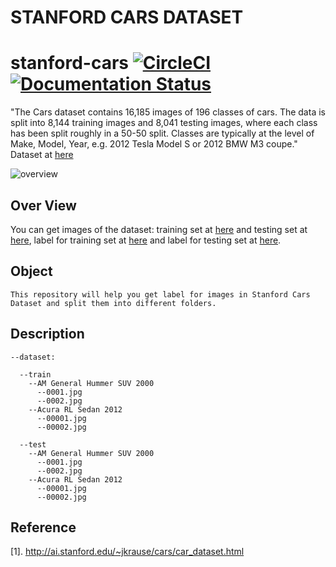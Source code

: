 ﻿# STANFORD CARS DATASET


# stanford-cars [![CircleCI](https://circleci.com/gh/faustomorales/keras-ocr.svg?style=shield)](https://github.com/nguyentruonglau) [![Documentation Status](https://readthedocs.org/projects/keras-ocr/badge/?version=latest)](https://github.com/nguyentruonglau)

 "The Cars dataset contains 16,185 images of 196 classes of cars. The data is split into 8,144 training images and 8,041 testing images, where each class has been split roughly in a 50-50 split. Classes are typically at the level of Make, Model, Year, e.g. 2012 Tesla Model S or 2012 BMW M3 coupe." Dataset at [here](http://ai.stanford.edu/~jkrause/cars/car_dataset.html)

![overview](https://github.com/nguyentruonglau/Famous-Voice/blob/main/image/data.png  "STANFORD CARS DATASET")

## Over View

You can get images of the dataset: training set at [here](http://ai.stanford.edu/~jkrause/car196/cars_train.tgz) and testing set at [here](http://ai.stanford.edu/~jkrause/car196/cars_test.tgz), label for training set at [here](https://github.com/nguyentruonglau/stanford-cars/blob/main/labeldata/cars_train_annos.mat) and label for testing set at [here](https://github.com/nguyentruonglau/stanford-cars/blob/main/labeldata/cars_test_annos_withlabels.mat). 

## Object

``` 
This repository will help you get label for images in Stanford Cars Dataset and split them into different folders.
```

## Description

``` 
--dataset:

  --train
    --AM General Hummer SUV 2000
      --0001.jpg
      --0002.jpg
    --Acura RL Sedan 2012
      --00001.jpg
      --00002.jpg
      
  --test
    --AM General Hummer SUV 2000
      --0001.jpg
      --0002.jpg
    --Acura RL Sedan 2012
      --00001.jpg
      --00002.jpg
```
## Reference
[1]. http://ai.stanford.edu/~jkrause/cars/car_dataset.html
